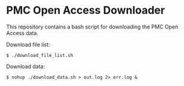 PMC Open Access Downloader
==========================

This repository contains a bash script for downloading the PMC Open Access data.

Download file list:

    $ ./download_file_list.sh

Download data:

    $ nohup ./download_data.sh > out.log 2> err.log &
